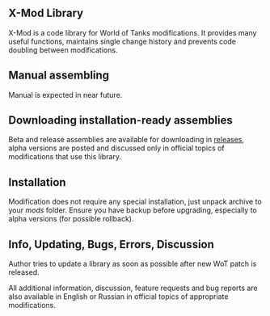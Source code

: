 ## X-Mod Library

X-Mod is a code library for World of Tanks modifications. It provides many
useful functions, maintains single change history and prevents code doubling
between modifications.

## Manual assembling

Manual is expected in near future.

## Downloading installation-ready assemblies

Beta and release assemblies are available for downloading in
[releases](../releases), alpha versions are posted and discussed only in
official topics of modifications that use this library.

## Installation

Modification does not require any special installation, just unpack archive to
your *mods* folder. Ensure you have backup before upgrading, especially to alpha
versions (for possible rollback).

## Info, Updating, Bugs, Errors, Discussion

Author tries to update a library as soon as possible after new WoT patch is
released.

All additional information, discussion, feature requests and bug reports are
also available in English or Russian in official topics of appropriate
modifications.
